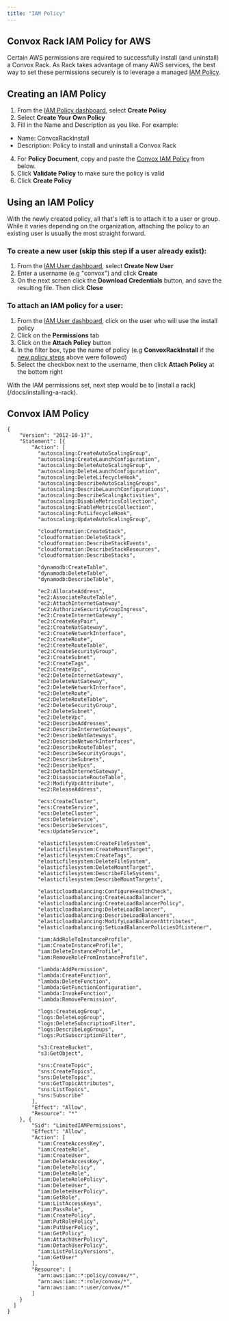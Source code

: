 ```yaml
---
title: "IAM Policy"
---
```


## Convox Rack IAM Policy for AWS

Certain AWS permissions are required to successfully install (and uninstall) a Convox Rack. As Rack takes advantage of many AWS services, the best way to set these permissions securely is to leverage a managed [IAM Policy](http://docs.aws.amazon.com/IAM/latest/UserGuide/access_policies.html).

## Creating an IAM Policy
1. From the [IAM Policy dashboard](https://console.aws.amazon.com/iam/home#policies), select **Create Policy**
2. Select **Create Your Own Policy**
3. Fill in the Name and Description as you like. For example:
  - Name: ConvoxRackInstall
  - Description: Policy to install and uninstall a Convox Rack
4. For **Policy Document**, copy and paste the [Convox IAM Policy](#convox-iam-policy) from below.
5. Click **Validate Policy** to make sure the policy is valid
6. Click **Create Policy**

## Using an IAM Policy
With the newly created policy, all that's left is to attach it to a user or group. While it varies depending on the organization, attaching the policy to an existing user is usually the most straight forward.

### To create a new user (skip this step if a user already exist):
1. From the [IAM User dashboard](https://console.aws.amazon.com/iam/home#users), select **Create New User**
2. Enter a username (e.g "convox") and click **Create**
3. On the next screen click the **Download Credentials** button, and save the resulting file. Then click **Close**

### To attach an IAM policy for a user:
1. From the [IAM User dashboard](https://console.aws.amazon.com/iam/home#users), click on the user who will use the install policy
2. Click on the **Permissions** tab
3. Click on the **Attach Policy** button
4. In the filter box, type the name of policy (e.g **ConvoxRackInstall** if the [new policy steps](#creating-an-iam-policy) above were followed)
5. Select the checkbox next to the username, then click **Attach Policy** at the bottom right


<div class="block-callout block-show-callout type-info" markdown="1">
With the IAM permissions set, next step would be to [install a rack](/docs/installing-a-rack).
</div>



## Convox IAM Policy
```
{
    "Version": "2012-10-17",
    "Statement": [{
        "Action": [
          "autoscaling:CreateAutoScalingGroup",
          "autoscaling:CreateLaunchConfiguration",
          "autoscaling:DeleteAutoScalingGroup",
          "autoscaling:DeleteLaunchConfiguration",
          "autoscaling:DeleteLifecycleHook",
          "autoscaling:DescribeAutoScalingGroups",
          "autoscaling:DescribeLaunchConfigurations",
          "autoscaling:DescribeScalingActivities",
          "autoscaling:DisableMetricsCollection",
          "autoscaling:EnableMetricsCollection",
          "autoscaling:PutLifecycleHook",
          "autoscaling:UpdateAutoScalingGroup",

          "cloudformation:CreateStack",
          "cloudformation:DeleteStack",
          "cloudformation:DescribeStackEvents",
          "cloudformation:DescribeStackResources",
          "cloudformation:DescribeStacks",

          "dynamodb:CreateTable",
          "dynamodb:DeleteTable",
          "dynamodb:DescribeTable",

          "ec2:AllocateAddress",
          "ec2:AssociateRouteTable",
          "ec2:AttachInternetGateway",
          "ec2:AuthorizeSecurityGroupIngress",
          "ec2:CreateInternetGateway",
          "ec2:CreateKeyPair",
          "ec2:CreateNatGateway",
          "ec2:CreateNetworkInterface",
          "ec2:CreateRoute",
          "ec2:CreateRouteTable",
          "ec2:CreateSecurityGroup",
          "ec2:CreateSubnet",
          "ec2:CreateTags",
          "ec2:CreateVpc",
          "ec2:DeleteInternetGateway",
          "ec2:DeleteNatGateway",
          "ec2:DeleteNetworkInterface",
          "ec2:DeleteRoute",
          "ec2:DeleteRouteTable",
          "ec2:DeleteSecurityGroup",
          "ec2:DeleteSubnet",
          "ec2:DeleteVpc",
          "ec2:DescribeAddresses",
          "ec2:DescribeInternetGateways",
          "ec2:DescribeNatGateways",
          "ec2:DescribeNetworkInterfaces",
          "ec2:DescribeRouteTables",
          "ec2:DescribeSecurityGroups",
          "ec2:DescribeSubnets",
          "ec2:DescribeVpcs",
          "ec2:DetachInternetGateway",
          "ec2:DisassociateRouteTable",
          "ec2:ModifyVpcAttribute",
          "ec2:ReleaseAddress",

          "ecs:CreateCluster",
          "ecs:CreateService",
          "ecs:DeleteCluster",
          "ecs:DeleteService",
          "ecs:DescribeServices",
          "ecs:UpdateService",

          "elasticfilesystem:CreateFileSystem",
          "elasticfilesystem:CreateMountTarget",
          "elasticfilesystem:CreateTags",
          "elasticfilesystem:DeleteFileSystem",
          "elasticfilesystem:DeleteMountTarget",
          "elasticfilesystem:DescribeFileSystems",
          "elasticfilesystem:DescribeMountTargets",

          "elasticloadbalancing:ConfigureHealthCheck",
          "elasticloadbalancing:CreateLoadBalancer",
          "elasticloadbalancing:CreateLoadBalancerPolicy",
          "elasticloadbalancing:DeleteLoadBalancer",
          "elasticloadbalancing:DescribeLoadBalancers",
          "elasticloadbalancing:ModifyLoadBalancerAttributes",
          "elasticloadbalancing:SetLoadBalancerPoliciesOfListener",

          "iam:AddRoleToInstanceProfile",
          "iam:CreateInstanceProfile",
          "iam:DeleteInstanceProfile",
          "iam:RemoveRoleFromInstanceProfile",

          "lambda:AddPermission",
          "lambda:CreateFunction",
          "lambda:DeleteFunction",
          "lambda:GetFunctionConfiguration",
          "lambda:InvokeFunction",
          "lambda:RemovePermission",

          "logs:CreateLogGroup",
          "logs:DeleteLogGroup",
          "logs:DeleteSubscriptionFilter",
          "logs:DescribeLogGroups",
          "logs:PutSubscriptionFilter",

          "s3:CreateBucket",
          "s3:GetObject",

          "sns:CreateTopic",
          "sns:CreateTopics",
          "sns:DeleteTopic",
          "sns:GetTopicAttributes",
          "sns:ListTopics",
          "sns:Subscribe"
        ],
        "Effect": "Allow",
        "Resource": "*"
    }, {
        "Sid": "LimitedIAMPermissions",
        "Effect": "Allow",
        "Action": [
          "iam:CreateAccessKey",
          "iam:CreateRole",
          "iam:CreateUser",
          "iam:DeleteAccessKey",
          "iam:DeletePolicy",
          "iam:DeleteRole",
          "iam:DeleteRolePolicy",
          "iam:DeleteUser",
          "iam:DeleteUserPolicy",
          "iam:GetRole",
          "iam:ListAccessKeys",
          "iam:PassRole",
          "iam:CreatePolicy",
          "iam:PutRolePolicy",
          "iam:PutUserPolicy",
          "iam:GetPolicy",
          "iam:AttachUserPolicy",
          "iam:DetachUserPolicy",
          "iam:ListPolicyVersions",
          "iam:GetUser"
        ],
        "Resource": [
          "arn:aws:iam::*:policy/convox/*",
          "arn:aws:iam::*:role/convox/*",
          "arn:aws:iam::*:user/convox/*"
        ]
    }
  ]
}

```
